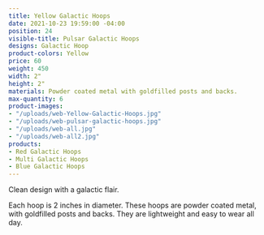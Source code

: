 ```yaml
---
title: Yellow Galactic Hoops
date: 2021-10-23 19:59:00 -04:00
position: 24
visible-title: Pulsar Galactic Hoops
designs: Galactic Hoop
product-colors: Yellow
price: 60
weight: 450
width: 2"
height: 2"
materials: Powder coated metal with goldfilled posts and backs.
max-quantity: 6
product-images:
- "/uploads/web-Yellow-Galactic-Hoops.jpg"
- "/uploads/web-pulsar-galactic-hoops.jpg"
- "/uploads/web-all.jpg"
- "/uploads/web-all2.jpg"
products:
- Red Galactic Hoops
- Multi Galactic Hoops
- Blue Galactic Hoops
---
```


Clean design with a galactic flair.

Each hoop is 2 inches in diameter. These hoops are powder coated metal, with goldfilled posts and backs. They are lightweight and easy to wear all day.